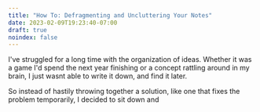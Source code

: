 ```yaml
---
title: "How To: Defragmenting and Uncluttering Your Notes"
date: 2023-02-09T19:23:40-07:00
draft: true
noindex: false
---
```


I've struggled for a long time with the organization of ideas. Whether it was a game I'd spend the next year finishing or a concept rattling around in my brain, I just wasnt able to write it down, and find it later. 

So instead of hastily throwing together a solution, like one that fixes the problem temporarily, I decided to sit down and 